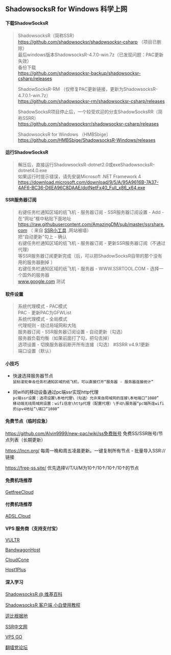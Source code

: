 ## ShadowsocksR for Windows 科学上网

#### 下载ShadowSocksR

>ShadowsocksR（简称SSR）  
>https://github.com/shadowsocksr/shadowsocksr-csharp （项目已删除）  
>最后windows版本ShadowsocksR-4.7.0-win.7z（已发现问题：PAC更新失效）  
>备份下载  
>https://github.com/shadowsocksr-backup/shadowsocksr-csharp/releases
>
>ShadowSocksR-RM （仅修复PAC更新链接，更新为ShadowsocksR-4.7.0.1-win.7z）  
>https://github.com/shadowsocksr-rm/shadowsocksr-csharp/releases
>
>ShadowSocksR项目停止后，一个较受欢迎的分支ShadowSocksRR（简称SSRR）  
>https://github.com/shadowsocksrr/shadowsocksr-csharp/releases
>
>ShadowsocksR for Windows （HMBSbige）  
>https://github.com/HMBSbige/ShadowsocksR-Windows/releases
	
#### 运行ShadowSocksR

>解压后，直接运行ShadowsocksR-dotnet2.0或exeShadowsocksR-dotnet4.0.exe  
>如果运行时提示错误，请先安装Microsoft .NET Framework 4  
>https://download.microsoft.com/download/9/5/A/95A9616B-7A37-4AF6-BC36-D6EA96C8DAAE/dotNetFx40_Full_x86_x64.exe
	
#### SSR服务器订阅

>右键任务栏通知区域的纸飞机 - 服务器订阅 - SSR服务器订阅设置 - Add - 在“网址”框中粘贴下面地址  
>https://raw.githubusercontent.com/AmazingDM/sub/master/ssrshare.com （ 来自 [SSR小工具](https://www.ssrtool.com) ,网站被墙）  
>把“自动更新”勾上 - 确认  
>右键任务栏通知区域的纸飞机 - 服务器订阅 - 更新SSR服务器订阅（不通过代理）  
>等SSR服务器订阅更新完成（后，可以把ShadowSocksR自带的那个没有用的服务器删掉 ）  
>右键任务栏通知区域的纸飞机 - 服务器 - WWW.SSRTOOL.COM - 选择一个国外的服务器  
>www.google.com 测试

#### 软件设置

>系统代理模式 - PAC模式  
>PAC - 更新PAC为GFWList  
>系统代理模式 - 全局模式  
>代理规则 - 绕过局域网和大陆  
>服务器订阅 - SSR服务器订阅设置 - 自动更新（勾选）  
>服务器负载均衡（如果前面打了勾，把勾去掉）  
>选项设置 - 切换服务器前断开所有连接（勾选） #SSRR v4.9.1更新  
>端口设置（默认）  
	
#### 小技巧

- 快速选择服务器节点  
`鼠标滚轮单击任务栏通知区域的纸飞机，可以直接打开“服务器 - 服务器连接统计”`
	
- 同wifi的移动设备通过pc端ssr实现http代理  
`pc端ssr设置：选项设置\本地代理\（勾选）允许来自局域网的连接\本地端口“1080”`  
`移动端无线局域网设置：wifi信息\http代理（配置代理）\手动\服务器“pc端所连wifi的ipv4地址”\端口“1080”`

#### 免费节点（临时应急）

https://github.com/Alvin9999/new-pac/wiki/ss免费账号  免费SS/SSR账号/节点列表（长期更新）

https://lncn.org/  每周一晚和周五凌晨更新。一键复制所有节点 - 批量导入SSR://链接

https://free-ss.site/  优先选择V/T/U/M为10↑/10↑/10↑/10↑的节点

#### 免费机场推荐

[GetfreeCloud](https://portal.getfree.cloud/auth/register?code=fxaq  "需每天签到领流量") 

#### 付费机场推荐

[ADSL.Cloud](https://portal.adsl.cloud/auth/register?code=kxL1  "低至2元每月")


#### VPS 服务商（支持支付宝）

[VULTR](https://www.vultr.com/)

[BandwagonHost](https://bandwagonhost.com/)

[CloudCone](https://cloudcone.com/)

[Host1Plus](https://www.heficed.com/)

#### 深入学习

[ShadowsocksR @ 维基百科](https://zh.wikipedia.org/wiki/Shadowsocks#ShadowsocksR)

[ShadowsocksR 客户端 小白使用教程](https://doubibackup.com/jeptq9ir-2.html)

[逗比根据地](https://doubibackup.com/)

[SSR中文网](https://ssr.tools/)

[VPS GO](https://www.vpsgo.com/)

[翻墙党论坛](https://fanqiangdang.com/)
